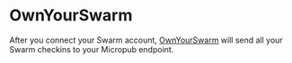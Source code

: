 OwnYourSwarm
============

After you connect your Swarm account, [OwnYourSwarm](https://ownyourswarm.p3k.io) will send all your Swarm checkins to your Micropub endpoint.

